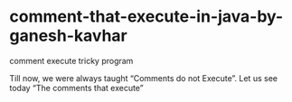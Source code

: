 # comment-that-execute-in-java-by-ganesh-kavhar
comment execute tricky program

Till now, we were always taught “Comments do not Execute”. Let us see today “The comments that execute”
